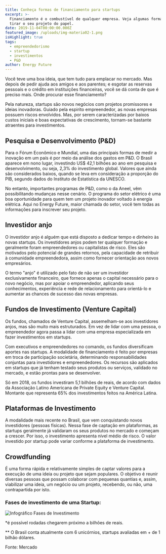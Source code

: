 ```yaml
---
title: Conheça formas de financiamento para startups
excerpt: >-
  Financiamento é o combustível de qualquer empresa. Veja algumas formas de
  tirar o seu projeto do papel.
date: 2019-11-04T00:00:00.000Z
featured_image: /uploads/img-materia02-1.png
isHighlight: true
tags:
  - empreendedorismo
  - startup
  - investimentos
  - P&D
author: Energy Future
---
```


Você teve uma boa ideia, que tem tudo para emplacar no mercado. Mas depois de pedir ajuda aos amigos e aos parentes; e esgotar as reservas pessoais e o crédito em instituições financeiras, você se dá conta de que é preciso mais. Onde procurar esse financiamento?

Pela natureza, startups são novos negócios com projetos promissores e ideias inovadoras. Guiado pela espirito empreendedor, as novas empresas possuem riscos envolvidos. Mas, por serem caracterizadas por baixos custos iniciais e boas expectativas de crescimento, tornam-se bastante atraentes para investimentos.


## Pesquisa e Desenvolvimento (P&D)

Para o Fórum Econômico e Mundial, uma das principais formas de medir a inovação em um país é por meio da análise dos gastos em P&D. O Brasil aparece em nono lugar, investindo US$ 42,1 bilhões ao ano em pesquisa e desenvolvimento, ou seja, 2,3% do investimento global. Valores que ainda são considerados baixos, quando se leva em consideração a proporção do PIB, segundo dados do Instituto de Estatística da UNESCO.

No entanto, importantes programas de P&D, como o da Aneel, vêm possibilitando mudanças nesse cenário. O programa do setor elétrico é uma boa oportunidade para quem tem um projeto inovador voltado à energia elétrica. Aqui no Energy Future, maior chamada do setor, você tem todas as informações para inscrever seu projeto.


## Investidor anjo

O investidor anjo é alguém que está disposto a dedicar tempo e dinheiro às novas startups. Os investidores anjos podem ter qualquer formação e geralmente foram empreendedores ou capitalistas de risco. Eles são motivados pelo potencial de grandes retornos, pela capacidade de retribuir à comunidade empreendedora, assim como fornecer orientação aos novos empresários. 

O termo "anjo" é utilizado pelo fato de não ser um investidor exclusivamente financeiro, que fornece apenas o capital necessário para o novo negócio, mas por apoiar o empreendedor, aplicando seus conhecimentos, experiência e rede de relacionamento para orientá-lo e aumentar as chances de sucesso das novas empresas.


## Fundos de Investimento (Venture Capital)

Os fundos, chamados de Venture Capital, assemelham-se aos investidores anjos, mas são muito mais estruturados. Em vez de lidar com uma pessoa, o empreendedor agora passa a lidar com uma empresa especializada em fazer investimentos em startups. 

Com executivos e empreendedores no comando, os fundos diversificam aportes nas startups. A modalidade de financiamento é feito por empresas em troca de participação societária, determinando responsabilidades conjuntas para investidores e empreendedores. Os recursos são aplicados em startups que já tenham testado seus produtos ou serviços, validado no mercado, e estão prontas para se desenvolver.  

Só em 2018, os fundos investiram 5,1 bilhões de reais, de acordo com dados da Associação Latino Americana de Private Equity e Venture Capital. Montante que representa 65% dos investimentos feitos na América Latina.


## Plataformas de Investimento

A modalidade mais recente no Brasil, que vem conquistando novos investidores (pessoas físicas). Nessa fase de captação em plataformas, as startups geralmente já validaram os seus produtos no mercado e começam a crescer. Por isso, o investimento apresenta nível médio de risco. O valor investido por startup pode variar conforme a plataforma de investimento. 


## Crowdfunding

É uma forma rápida e relativamente simples de captar valores para a execução de uma ideia ou projeto que sejam populares. O objetivo é reunir diversas pessoas que possam colaborar com pequenas quantias e, assim, viabilizar uma ideia, um negócio ou um projeto, recebendo, ou não, uma contrapartida por isto.

### Fases de investimento de uma Startup:

![Infográfico Fases de Investimento](/uploads/img-materia02-2.jpg)

*é possível rodadas chegarem próximo a bilhões de reais.

** O Brasil conta atualmente com 6 unicórnios, startups avaliadas em + de 1 bilhão dólares.

Fonte: Mercado
